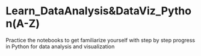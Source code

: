 # Learn_DataAnalysis&DataViz_Python(A-Z)
Practice the notebooks to get familiarize yourself with step by step progress in Python for data analysis and visualization
